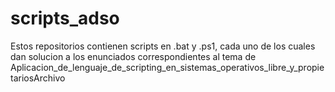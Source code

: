 # scripts_adso
Estos repositorios contienen scripts en .bat y .ps1, cada uno de los cuales dan solucion a los enunciados correspondientes al tema de  Aplicacion_de_lenguaje_de_scripting_en_sistemas_operativos_libre_y_propietariosArchivo
